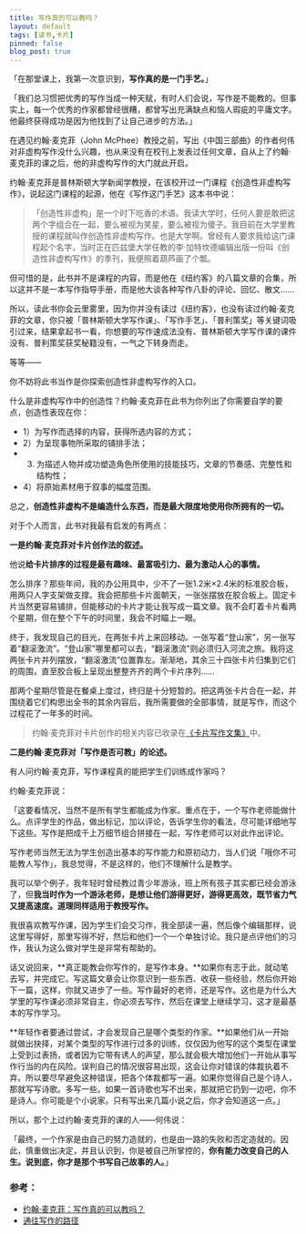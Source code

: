 ```yaml
---
title: 写作真的可以教吗？
layout: default
tags: [读书,卡片]
pinned: false
blog_post: true
---
```


「在那堂课上，我第一次意识到，**写作真的是一门手艺。**」

「我们总习惯把优秀的写作当成一种天赋，有时人们会说，写作是不能教的。但事实上，每一个优秀的作家都曾经很糟，都曾写出充满缺点和恼人瑕疵的平庸文字。他最终获得成功是因为他找到了让自己进步的方法。」

在遇见约翰·麦克菲（John McPhee）教授之前，写出《中国三部曲》的作者何伟对非虚构写作没什么兴趣，也从来没有在校刊上发表过任何文章，自从上了约翰·麦克菲的课之后，他的非虚构写作的大门就此开启。

约翰·麦克菲是普林斯顿大学新闻学教授，在该校开过一门课程《创造性非虚构写作》，说起这门课程的起源，他在《写作这门手艺》这本书中说：

> 「创造性非虚构」是一个时下吃香的术语。我读大学时，任何人要是敢把这两个字组合在一起，要么被视为笑星，要么被视为傻子。我目前在大学里教授的课程就叫作创造性非虚构写作。也是大学啊。曾经有人要求我给这门课程起个名字，当时正在匹兹堡大学任教的李·加特坎德编辑出版一份叫《创造性非虚构写作》的季刊，我便照着葫芦画了个瓢。

但可惜的是，此书并不是课程的内容，而是他在《纽约客》的八篇文章的合集，所以这并不是一本写作指导手册，而是他大谈各种写作八卦的评论、回忆、散文……

所以，读此书你会云里雾里，因为你并没有读过《纽约客》，也没有读过约翰·麦克菲的文章，你只被「普林斯顿大学写作课」、「写作手艺」、「普利策奖」等关键词吸引过来，结果拿起书一看，你想要的写作速成法没有、普林斯顿大学写作课的课件没有、普利策奖获奖秘籍没有，一气之下转身而走。

等等——

你不妨将此书当作是你探索创造性非虚构写作的入口。

什么是非虚构写作中的创造性？约翰·麦克菲在此书为你列出了你需要自学的要点，创造性表现在你：

* 1）为写作而选择的内容，获得所选内容的方式；
* 2）为呈现事物所采取的铺排手法；
* 3)  为描述人物并成功塑造角色所使用的技能技巧，文章的节奏感、完整性和结构性；
* 4）将原始素材用于叙事的幅度范围。

总之，**创造性非虚构不是编造什么东西，而是最大限度地使用你所拥有的一切。**

对于个人而言，此书对我最有启发的有两点：

**一是约翰·麦克菲对卡片创作法的叙述。**

他说**给卡片排序的过程是最有趣味、最富吸引力、最为激动人心的事情。**

怎么排序？那些年间，我的办公用具中，少不了一张1.2米×2.4米的标准胶合板，用两只人字支架做支撑。我会把那些卡片面朝天，一张张摆放在胶合板上。固定卡片当然更容易铺排，但能移动的卡片才能让我写成一篇文章。我不会盯着卡片看两个星期，但在整个下午的时间里，我会不时瞄上一眼。

终于，我发现自己的目光，在两张卡片上来回移动。一张写着“登山家”，另一张写着“翻滚激流”。“登山家”哪里都可以去，“翻滚激流”则必须归入河流之旅。我将这两张卡片并列摆放，“翻滚激流”位置靠左。渐渐地，其余三十四张卡片归集到它们的周围，直至胶合板上呈现出整整齐齐的两个卡片序列……

那两个星期尽管是在餐桌上度过，终归是十分短暂的。把这两张卡片合在一起，并围绕着它们构思出全书的其余内容后，我所需要做的全部事情，就是写作，而这个过程花了一年多的时间。

> 约翰·麦克菲对卡片创作的相关内容已收录在[《卡片写作文集》](http://card.learnwritingthehardway.cn/#/)中。

**二是约翰·麦克菲对「写作是否可教」的论述。**

有人问约翰·麦克菲，写作课程真的能把学生们训练成作家吗？

约翰·麦克菲说：

「这要看情况，当然不是所有学生都能成为作家。重点在于，一个写作老师能做什么。点评学生的作品，做出标记，加以评论，告诉学生你的看法，尽可能详细地写下这些。写作是把成千上万细节组合拼接在一起，写作老师可以对此作出评论。

写作老师当然无法为学生创造出基本的写作能力和原初动力，当人们说「哦你不可能教人写作」，我总觉得，不是这样的，他们不理解什么是教学。

我可以举个例子，我年轻时曾经教过青少年游泳，班上所有孩子其实都已经会游泳了，但**我当时作为一个游泳老师，是想让他们游得更好，游得更高效，既节省力气又提高速度。道理同样适用于教授写作。**

我很喜欢教写作课，因为学生们会交习作，我全部读一遍，然后像个编辑那样，说这里写得好，那里写得不好，然后和他们一个一个单独讨论。我只是点评他们的习作，我认为这么做对学生是非常有帮助的。

话又说回来，**真正能教会你写作的，是写作本身。**如果你有志于此，就动笔去写，并完成它。写这篇文章会让你意识到一些东西、收获一些经验，然后你开始下一篇，这样，你就又进步了一些。写作最好的老师，还是写作。这也是为什么大学里的写作课必须非常自主，你必须去写作，然后在课堂上继续学习，这才是最基本的写作学习。

**年轻作者要通过尝试，才会发现自己是哪个类型的作家。**如果他们从一开始就做出抉择，对某个类型的写作进行过多的训练，仅仅因为他写的这个类型在课堂上受到过表扬，或者因为它带有诱人的声望，那么就会极大增加他们一开始从事写作行当的内在风险。误判自己的情况很容易出现，这会让你对错误的体裁执着不弃。所以要尽早避免这种错误，把各个体裁都写一遍。如果你觉得自己是个诗人，那就写写诗歌。多写一些。如果一首诗歌也写不出来，那就把它扔到一边吧，你不是诗人。你可能是个小说家。只有写出来几篇小说之后，你才会知道这一点。」

所以，那个上过约翰·麦克菲的课的人——何伟说：

「最终，一个作家是由自己的努力造就的，也是由一路的失败和否定造就的。因此，慎重做出决定，并且认识到，你是被自己所掌控的，**你有能力改变自己的人生。说到底，你才是那个书写自己故事的人。**」

### 参考：

* [约翰·麦克菲：写作真的可以教吗？](https://www.jiemian.com/article/474702.html)
* [通往写作的路径](https://www.jiemian.com/article/472374.html)